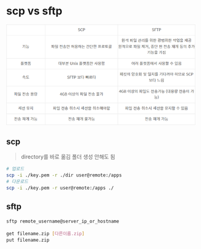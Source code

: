 # scp vs sftp

![](./img/scpsftp.png)

## scp

> directory를 바로 옮김 폴더 생성 안해도 됨

```sh
# 업로드
scp -i ./key.pem -r ./dir user@remote:/apps
# 다운로드
scp -i ./key.pem -r user@remote:/apps ./
```

## sftp

```sh
sftp remote_username@server_ip_or_hostname

get filename.zip [다른이름.zip]
put filename.zip
```
